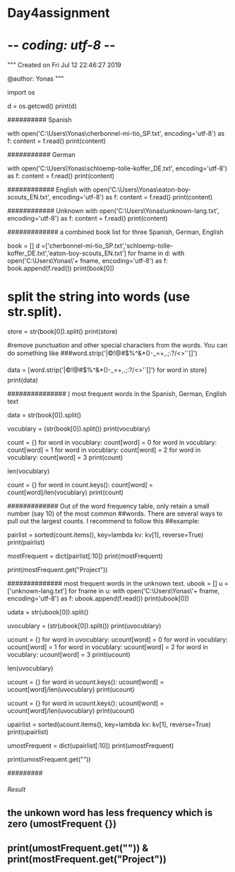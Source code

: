 # Day4assignment

# -*- coding: utf-8 -*-
"""
Created on Fri Jul 12 22:46:27 2019

@author: Yonas
"""

import os

d = os.getcwd()
print(d)


##########  Spanish

with open('C:\\Users\\Yonas\\cherbonnel-mi-tio_SP.txt', encoding='utf-8') as f:
   content = f.read()
print(content)

########### German

with open('C:\\Users\\Yonas\\schloemp-tolle-koffer_DE.txt', encoding='utf-8') as f:
   content = f.read()
print(content)



############ English
with open('C:\\Users\\Yonas\\eaton-boy-scouts_EN.txt', encoding='utf-8') as f:
   content = f.read()
print(content)


############ Unknown
with open('C:\\Users\\Yonas\\unknown-lang.txt', encoding='utf-8') as f:
   content = f.read()
print(content)


############# a combined book list for three Spanish, German, English

book = []
d =['cherbonnel-mi-tio_SP.txt','schloemp-tolle-koffer_DE.txt','eaton-boy-scouts_EN.txt']
for fname in d:
    with open('C:\\Users\\Yonas\\'+ fname, encoding='utf-8') as f:
        book.append(f.read())
print(book[0])


# split the string into words (use str.split).


store = str(book[0]).split()
print(store)
    

#remove punctuation and other special characters from the words. You can do something like
###word.strip('|©!@#$%^&*()-_=+,.;:?/<>'`[]')

data = [word.strip('|©!@#$%^&*()-_=+,.;:?/<>\'\`[]') for word in store]
print(data)



############### ) most frequent words in the Spanish, German, English text

data = str(book[0]).split()

vocublary = (str(book[0]).split())
print(vocublary)


count = {}
for word in vocublary:
     count[word] = 0 
for word in vocublary:
     count[word] = 1
for word in vocublary:
     count[word] = 2
for word in vocublary:
     count[word] = 3
print(count)

len(vocublary)

count = {}
for word in count.keys():
     count[word] = count[word]/len(vocublary)
print(count)


############# Out of the word frequency table, only retain a small number (say 10) of the most common
##words. There are several ways to pull out the largest counts. I recommend to follow this
##example:


pairlist = sorted(count.items(), key=lambda kv: kv[1], reverse=True)
print(pairlist)

mostFrequent = dict(pairlist[:10]) 
print(mostFrequent) 

print(mostFrequent.get("Project"))


##############   most frequent words in the unknown text.
ubook = []
u =['unknown-lang.txt']
for fname in u:
    with open('C:\\Users\\Yonas\\'+ fname, encoding='utf-8') as f:
        ubook.append(f.read())
print(ubook[0])


udata = str(ubook[0]).split()

uvocublary = (str(ubook[0]).split())
print(uvocublary)


ucount = {}
for word in uvocublary:
     ucount[word] = 0 
for word in vocublary:
     ucount[word] = 1
for word in vocublary:
     ucount[word] = 2
for word in vocublary:
     ucount[word] = 3
print(ucount)

len(uvocublary)

ucount = {}
for word in ucount.keys():
     ucount[word] = ucount[word]/len(uvocublary)
print(ucount)

ucount = {}
for word in ucount.keys():
     ucount[word] = ucount[word]/len(uvocublary)
print(ucount)


upairlist = sorted(ucount.items(), key=lambda kv: kv[1], reverse=True)
print(upairlist)

umostFrequent = dict(upairlist[:10]) 
print(umostFrequent) 



print(umostFrequent.get(""))

#########
######    Result

##  the unkown word has less frequency which is zero (umostFrequent  {})
##   print(umostFrequent.get(""))  &  print(mostFrequent.get("Project"))